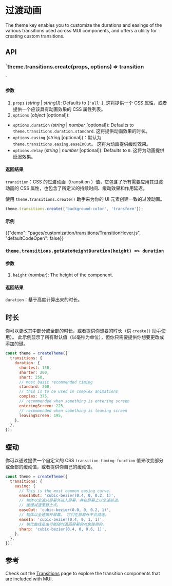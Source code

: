 # 过渡动画

<p class="description">The theme key enables you to customize the durations and easings of the various transitions used across MUI components, and offers a utility for creating custom transitions.</p>

## API

### `theme.transitions.create(props, options) => transition
`

#### 参数

1. `props` (_string_ | _string[]_): Defaults to `['all']`. 这将提供一个 CSS 属性，或者提供一个应该具有动画效果的 CSS 属性列表。
2. `options` (_object_ [optional]):

- `options.duration` (_string_ | _number_ [optional]): Defaults to `theme.transitions.duration.standard`. 这将提供动画效果的时长。
- `options.easing` (_string_ [optional])：默认为 `theme.transitions.easing.easeInOut`。 这将为动画提供缓动效果。
- `options.delay` (_string_ | _number_ [optional]): Defaults to `0`. 这将为动画提供延迟效果。

#### 返回结果

`transition`：CSS 的过渡动画（transition ）值，它包含了所有需要应用其过渡动画的 CSS 属性，也包含了所定义的持续时间、缓动效果和作用延迟。

使用 <code>theme.transitions.create()</code> 助手来为你的 UI 元素创建一致的过渡动画。</p>

```js
theme.transitions.create(['background-color', 'transform']);
```

#### 示例

{{"demo": "pages/customization/transitions/TransitionHover.js", "defaultCodeOpen": false}}

### `theme.transitions.getAutoHeightDuration(height) => duration`

#### 参数

1. `height` (_number_): The height of the component.

#### 返回结果

`duration`：基于高度计算出来的时长。

## 时长

你可以更改其中部分或全部的时长，或者提供你想要的时长（供 `create()` 助手使用）。 此示例显示了所有默认值（以毫秒为单位），但你只需要提供你想要更改或添加的键。

```js
const theme = createTheme({
  transitions: {
    duration: {
      shortest: 150,
      shorter: 200,
      short: 250,
      // most basic recommended timing
      standard: 300,
      // this is to be used in complex animations
      complex: 375,
      // recommended when something is entering screen
      enteringScreen: 225,
      // recommended when something is leaving screen
      leavingScreen: 195,
    },
  },
});
```

## 缓动

你可以通过提供一个自定义的 CSS <code>transition-timing-function</code> 值来改变部分或全部的缓动值，或者提供你自己的缓动值。

```js
const theme = createTheme({
  transitions: {
    easing: {
      // This is the most common easing curve.
      easeInOut: 'cubic-bezier(0.4, 0, 0.2, 1)',
      // 物体以全速从屏幕外进入屏幕，并在屏幕上以全速前进。
      // 缓慢减速至静止点。
      easeOut: 'cubic-bezier(0.0, 0, 0.2, 1)',
      // 物体以全速离开屏幕。 它们在屏幕外不会减速。
      easeIn: 'cubic-bezier(0.4, 0, 1, 1)',
      // 锐化曲线是由可能随时返回屏幕的对象使用的。
      sharp: 'cubic-bezier(0.4, 0, 0.6, 1)',
    },
  },
});
```

## 参考

Check out the [Transitions](/components/transitions/) page to explore the transition components that are included with MUI.
